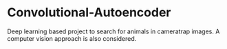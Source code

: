 ﻿# Convolutional-Autoencoder

Deep learning based project to search for animals in cameratrap images. A computer vision approach is also considered.
